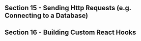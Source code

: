 ## Section 15 - Sending Http Requests (e.g. Connecting to a Database)
## Section 16 - Building Custom React Hooks 
